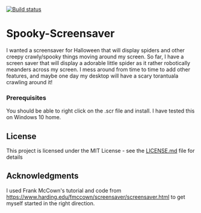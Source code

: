 [![Build status](https://brandonmcclure89.visualstudio.com/Spooky-Screensaver/_apis/build/status/Spooky-Screensaver-.NET%20Desktop-CI)](https://brandonmcclure89.visualstudio.com/Spooky-Screensaver/_apis/build/status/Spooky-Screensaver-.NET%20Desktop-CI)

# Spooky-Screensaver

I wanted a screensaver for Halloween that will display spiders and other creepy crawly/spooky things moving around my screen. So far, I have a screen saver that will display a adorable little spider as it rather robotically meanders across my screen. I mess around from time to time to add other features, and maybe one day my desktop will have a scary torantuala crawling around it! 

### Prerequisites

You should be able to right click on the .scr file and install. I have tested this on Windows 10 home.

## License

This project is licensed under the MIT License - see the [LICENSE.md](LICENSE.md) file for details

## Acknowledgments

I used Frank McCown's tutorial and code from https://www.harding.edu/fmccown/screensaver/screensaver.html to get myself started in the right direction.
